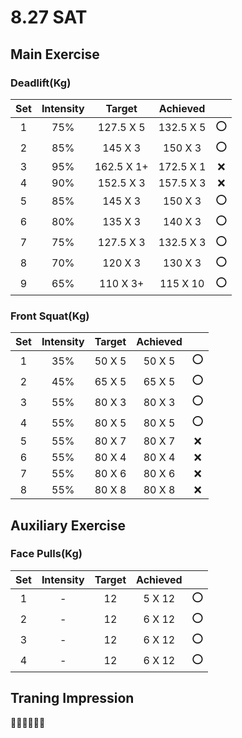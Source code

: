 # 8.27 SAT

## Main Exercise



### Deadlift(Kg)

| Set  | Intensity |   Target   | Achieved  |      |
| :--: | :-------: | :--------: | :-------: | :--: |
|  1   |    75%    | 127.5 X 5  | 132.5 X 5 |  ⭕   |
|  2   |    85%    |  145 X 3   |  150 X 3  |  ⭕   |
|  3   |    95%    | 162.5 X 1+ | 172.5 X 1 |  ❌   |
|  4   |    90%    | 152.5 X 3  | 157.5 X 3 |  ❌   |
|  5   |    85%    |  145 X 3   |  150 X 3  |  ⭕   |
|  6   |    80%    |  135 X 3   |  140 X 3  |  ⭕   |
|  7   |    75%    | 127.5 X 3  | 132.5 X 3 |  ⭕   |
|  8   |    70%    |  120 X 3   |  130 X 3  |  ⭕   |
|  9   |    65%    |  110 X 3+  | 115 X 10  |  ⭕   |



### Front Squat(Kg)

| Set  | Intensity | Target | Achieved |      |
| :--: | :-------: | :----: | :------: | :--: |
|  1   |    35%    | 50 X 5 |  50 X 5  |  ⭕   |
|  2   |    45%    | 65 X 5 |  65 X 5  |  ⭕   |
|  3   |    55%    | 80 X 3 |  80 X 3  |  ⭕   |
|  4   |    55%    | 80 X 5 |  80 X 5  |  ⭕   |
|  5   |    55%    | 80 X 7 |  80 X 7  |  ❌   |
|  6   |    55%    | 80 X 4 |  80 X 4  |  ❌   |
|  7   |    55%    | 80 X 6 |  80 X 6  |  ❌   |
|  8   |    55%    | 80 X 8 |  80 X 8  |  ❌   |



## Auxiliary Exercise

### Face Pulls(Kg)

| Set  | Intensity | Target | Achieved |      |
| :--: | :-------: | :----: | :------: | :--: |
|  1   |     -     |   12   |  5 X 12  |  ⭕   |
|  2   |     -     |   12   |  6 X 12  |  ⭕   |
|  3   |     -     |   12   |  6 X 12  |  ⭕   |
|  4   |     -     |   12   |  6 X 12  |  ⭕   |



## Traning Impression

💯💯💯💯💯💯

